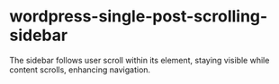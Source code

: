 # wordpress-single-post-scrolling-sidebar
The sidebar follows user scroll within its element, staying visible while content scrolls, enhancing navigation.
